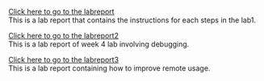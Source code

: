 [Click here to go to the labreport](Lab_Report.md)  
This is a lab report that contains the instructions for each steps in the lab1.  
  
[Click here to go to the labreport2](lab_report2.md)  
This is a lab report of week 4 lab involving debugging.  
   
[Click here to go to the labreport3](lab_report3.md)  
This is a lab report containing how to improve remote usage.
